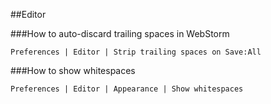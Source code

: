 ##Editor

###How to auto-discard trailing spaces in WebStorm

    Preferences | Editor | Strip trailing spaces on Save:All
 
###How to show whitespaces
 
    Preferences | Editor | Appearance | Show whitespaces

